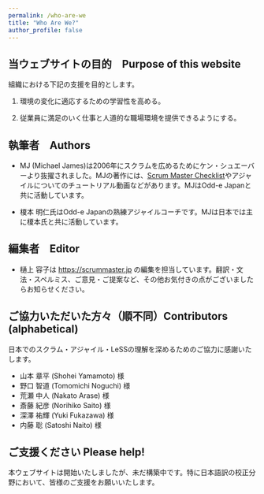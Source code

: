 ```yaml
---
permalink: /who-are-we
title: "Who Are We?"
author_profile: false
---
```


## 当ウェブサイトの目的　Purpose of this website

組織における下記の支援を目的とします。

1. 環境の変化に適応するための学習性を高める。
<!--We want to help businesses learn to adapt to reality as it changes.-->
2. 従業員に満足のいく仕事と人道的な職場環境を提供できるようにする。
<!--We want to help businesses provide satisfying work and humane work environments to their employees.-->

## 執筆者　Authors

* MJ (Michael James)は2006年にスクラムを広めるためにケン・シュエーバーより抜擢されました。MJの著作には、[Scrum Master Checklist](https://scrummasterchecklist.org)やアジャイルについてのチュートリアル動画などがあります。MJはOdd-e Japanと共に活動しています。
<!--MJ (Michael James) was chosen by Ken Schwaber to help teach Scrum in 2006. He has been known for the [Scrum Master Checklist](https://scrummasterchecklist.org), and Agile tutorials seen by half a million people.  MJ works with Odd-e Japan.-->
* 榎本 明仁氏はOdd-e Japanの熟練アジャイルコーチです。MJは日本では主に榎本氏と共に活動しています。
<!--Aki Enomoto (榎本 明仁) is an experienced Agile Coach at Odd-e who works with MJ quite a bit in Japan.-->

## 編集者　Editor

* 樋上 容子は https://scrummaster.jp の編集を担当しています。翻訳・文法・スペルミス、ご意見・ご提案など、その他お気付きの点がございましたらお知らせください。
<!--Yoko Hinoue is the site editor of https://scrummaster.jp.  Please inform us of any spelling, grammatical, translation problems, and suggestions.-->

## ご協力いただいた方々（順不同）Contributors (alphabetical)

日本でのスクラム・アジャイル・LeSSの理解を深めるためのご協力に感謝いたします。
<!--The following people have generously donated their time to help improve the understanding of Scrum, Agile, and LeSS in Japan.-->

* 山本 章平 (Shohei Yamamoto) 様
* 野口 智道 (Tomomichi Noguchi) 様
* 荒瀬 中人 (Nakato Arase) 様
* 斎藤 紀彦 (Norihiko Saito) 様
* 深澤 祐輝 (Yuki Fukazawa) 様
* 内藤 聡 (Satoshi Naito) 様

## ご支援ください Please help!

本ウェブサイトは開始いたしましたが、未だ構築中です。特に日本語訳の校正分野において、皆様のご支援をお願いいたします。
<!--We're just getting started and we need your help, particularly with Japanese proofreading!-->
